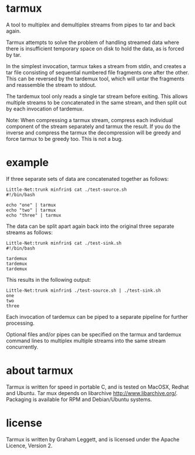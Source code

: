 # tarmux
A tool to multiplex and demultiplex streams from pipes to tar and back again.

Tarmux attempts to solve the problem of handling streamed data where there
is insufficient temporary space on disk to hold the data, as is forced by
tar.

In the simplest invocation, tarmux takes a stream from stdin, and creates
a tar file consisting of sequential numbered file fragments one after the
other. This can be reversed by the tardemux tool, which will untar the
fragments and reassemble the stream to stdout.

The tardemux tool only reads a single tar stream before exiting. This allows
multiple streams to be concatenated in the same stream, and then split out
by each invocation of tardemux.

Note: When compressing a tarmux stream, compress each individual component
of the stream separately and tarmux the result. If you do the inverse and
compress the tarmux the decompression will be greedy and force tarmux to
be greedy too. This is not a bug.

# example

If three separate sets of data are concatenated together as follows:

```
Little-Net:trunk minfrin$ cat ./test-source.sh 
#!/bin/bash

echo "one" | tarmux
echo "two" | tarmux
echo "three" | tarmux
```

The data can be split apart again back into the original three separate
streams as follows:

```
Little-Net:trunk minfrin$ cat ./test-sink.sh 
#!/bin/bash

tardemux
tardemux
tardemux
```

This results in the following output:

```
Little-Net:trunk minfrin$ ./test-source.sh | ./test-sink.sh 
one
two
three
```

Each invocation of tardemux can be piped to a separate pipeline for further
processing.

Optional files and/or pipes can be specified on the tarmux and tardemux
command lines to multiplex multiple streams into the same stream concurrently.

# about tarmux

Tarmux is written for speed in portable C, and is tested on MacOSX, Redhat
and Ubuntu. Tar mux depends on libarchive http://www.libarchive.org/.
Packaging is available for RPM and Debian/Ubuntu systems.

# license

Tarmux is written by Graham Leggett, and is licensed under the Apache
Licence, Version 2.

